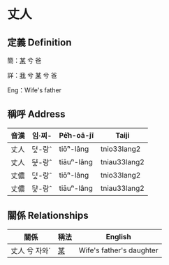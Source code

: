 # 丈人
## 定義 Definition
簡：[某](member18.md) 兮 爸

詳：[我](member1.md) 兮 [某](member18.md) 兮 爸

Eng：Wife's father

## 稱呼 Address

音漢 | 임·찌- | Pe̍͘h-oā-jī | Taiji
--- | --- | --- | --- 
丈人 | 뎌ᇫ-랑ˆ | tiō͘ⁿ-lâng | tnio33lang2 
丈人 | ᄃᆤᇫ-랑ˆ | tiāuⁿ-lâng | tniau33lang2 
丈儂 | 뎌ᇫ-랑ˆ | tiō͘ⁿ-lâng | tnio33lang2 
丈儂 | ᄃᆤᇫ-랑ˆ | tiāuⁿ-lâng | tniau33lang2 


## 關係 Relationships

關係 | 稱法 | English
--- | --- | --- 
丈人 兮 자와ˊ | [某](member18.md) | Wife's father's daughter
